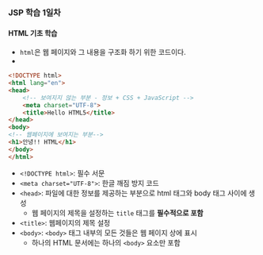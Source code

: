 ### JSP 학습 1일차
#### HTML 기초 학습 
- `html`은 웹 페이지와 그 내용을 구조화 하기 위한 코드이다.
- 
```html
<!DOCTYPE html>
<html lang="en">
<head>
    <!-- 보여지지 않는 부분 - 정보 + CSS + JavaScript -->
    <meta charset="UTF-8">
    <title>Hello HTML5</title>
</head>
<body>
<!-- 웹페이지에 보여지는 부분-->
<h1>안녕!! HTML</h1>
</body>
</html>

```
- `<!DOCTYPE html>`: 필수 서문
- `<meta charset="UTF-8">`: 한글 깨짐 방지 코드
- `<head>`: 파일에 대한 정보를 제공하는 부분으로 html 태그와 body 태그 사이에 생성
  - 웹 페이지의 제목을 설정하는 `title` 태그를 **필수적으로 포함**
- `<title>`: 웹페이지의 제목 설정
- `<body>`: `<body>` 태그 내부의 모든 것들은 웹 페이지 상에 표시
  - 하나의 HTML 문서에는 하나의 `<body>` 요소만 포함





